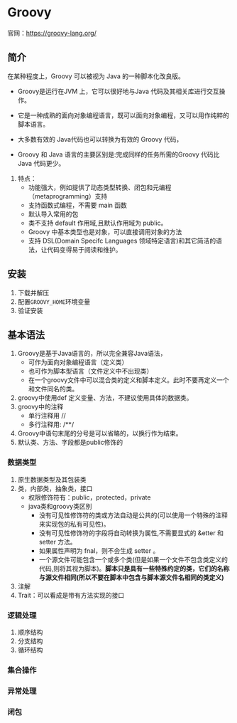 # Groovy

官网：https://groovy-lang.org/

## 简介

在某种程度上，Groovy 可以被视为 Java 的一种脚本化改良版。

* Groovy是运行在JVM 上，它可以很好地与Java 代码及其相关库进行交互操作。

* 它是一种成熟的面向对象编程语言，既可以面向对象编程，又可以用作纯粹的脚本语言。
* 大多数有效的 Java代码也可以转换为有效的 Groovy 代码，
* Groovy 和 Java 语言的主要区别是:完成同样的任务所需的Groovy 代码比 Java 代码更少。

1. 特点：
   * 功能强大，例如提供了动态类型转换、闭包和元编程（metaprogramming）支持
   * 支持函数式编程，不需要 main 函数
   * 默认导入常用的包
   * 类不支持 default 作用域,且默认作用域为 public。
   * Groovy 中基本类型也是对象，可以直接调用对象的方法
   * 支持 DSL(Domain Specifc Languages 领域特定语言)和其它简洁的语法，让代码变得易于阅读和维护。

## 安装

1. 下载并解压
2. 配置`GROOVY_HOME`环境变量
3. 验证安装

## 基本语法

1. Groovy是基于Java语言的，所以完全兼容Java语法，
   * 可作为面向对象编程语言（定义类）
   * 也可作为脚本型语言（文件定义中不出现类）
   * 在一个groovy文件中可以混合类的定义和脚本定义。此时不要再定义一个和文件同名的类。
2. groovy中使用def 定义变量、方法，不建议使用具体的数据类。
3. groovy中的注释
   * 单行注释用 //
   * 多行注释用: /**/
4. Groovy中语句末尾的分号是可以省略的，以换行作为结束。
5. 默认类、方法、字段都是public修饰的

### 数据类型

1. 原生数据类型及其包装类
2. 类，内部类，抽象类，接口
   * 权限修饰符有：public，protected，private
   * java类和groovy类区别
     * 没有可见性修饰符的类或方法自动是公共的(可以使用一个特殊的注释来实现包的私有可见性)。
     * 没有可见性修饰符的字段将自动转换为属性,不需要显式的 &etter 和 setter 方法。
     * 如果属性声明为 fnal，则不会生成 setter 。
     * 一个源文件可能包含一个或多个类(但是如果一个文件不包含类定义的代码,则将其视为脚本)。**脚本只是具有一些特殊约定的类，它们的名称与源文件相同(所以不要在脚本中包含与脚本源文件名相同的类定义)**
3. 注解
4. Trait：可以看成是带有方法实现的接口

### 逻辑处理

1. 顺序结构
2. 分支结构
3. 循环结构

### 集合操作

### 异常处理

### 闭包